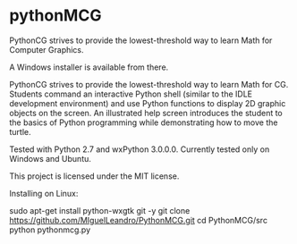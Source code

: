 # pythonMCG
PythonCG strives to provide the lowest-threshold way to learn Math for Computer Graphics.


A Windows installer is available from there.

PythonCG strives to provide the lowest-threshold way to learn Math for CG. Students command an interactive Python shell (similar to the IDLE development environment) and use Python functions to display 2D graphic objects on the screen. An illustrated help screen introduces the student to the basics of Python programming while demonstrating how to move the turtle.

Tested with Python 2.7 and wxPython 3.0.0.0. Currently tested only on Windows and Ubuntu.

This project is licensed under the MIT license.


Installing on Linux:

sudo apt-get install python-wxgtk git -y
git clone https://github.com/MIguelLeandro/PythonMCG.git
cd PythonMCG/src
python pythonmcg.py
